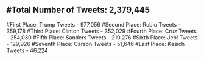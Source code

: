 #Total Number of Tweets: 2,379,445 
---
#First Place: Trump Tweets - 977,056
#Second Place: Rubio Tweets - 359,178
#Third Place: Clinton Tweets - 352,029
#Fourth Place: Cruz Tweets - 254,030
#Fifth Place: Sanders Tweets - 210,276
#Sixth Place: Jeb! Tweets - 129,926
#Seventh Place: Carson Tweets - 51,646
#Last Place: Kasich Tweets - 46,224
